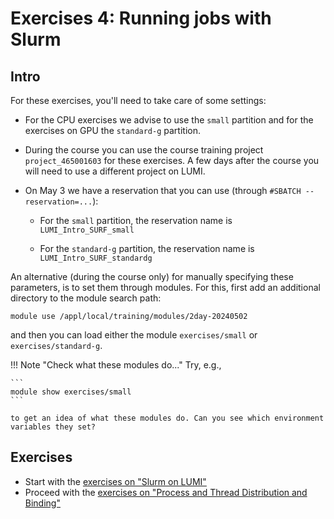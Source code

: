 # Exercises 4: Running jobs with Slurm

## Intro

For these exercises, you'll need to take care of some settings:

-   For the CPU exercises we advise to use the `small` partition and for the 
    exercises on GPU the `standard-g` partition.

-   During the course you can use the course training project `project_465001603`
    for these exercises. A few days after the course you will need to use a different project
	on LUMI. 

-   On May 3 we have a reservation that you can use (through `#SBATCH --reservation=...`):
  
    -   For the `small` partition, the reservation name is `LUMI_Intro_SURF_small`

    -   For the `standard-g` partition, the reservation name is `LUMI_Intro_SURF_standardg`

An alternative (during the course only) for manually specifying these parameters, is to set
them through modules. For this, first add an additional directory to the module search path:

```
module use /appl/local/training/modules/2day-20240502
```

and then you can load either the module `exercises/small` or `exercises/standard-g`.

!!! Note "Check what these modules do..."
    Try, e.g., 

	```
	module show exercises/small
	```

	to get an idea of what these modules do. Can you see which environment variables they set?


## Exercises

-   Start with the [exercises on "Slurm on LUMI"](E07-Slurm.md)
-   Proceed with the [exercises on "Process and Thread Distribution and Binding"](E08-Binding.md)
